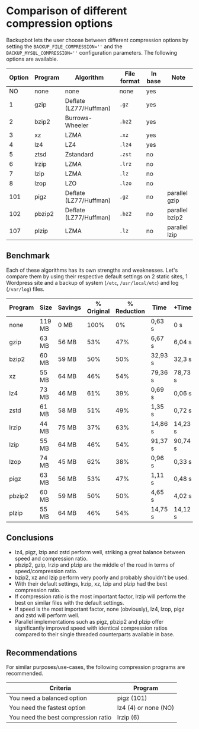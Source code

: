 # Comparison of different compression options

Backupbot lets the user choose between different compression options by setting the `BACKUP_FILE_COMPRESSION=''` and the `BACKUP_MYSQL_COMPRESSION=''` configuration parameters. The following options are available.

| Option | Program | Algorithm | File format | In base | Note |
| ------ | ------- | --------- | ----------- | ------- | ---- |
| NO | none | none | none | yes | |
| 1 | gzip | Deflate (LZ77/Huffman) | `.gz` | yes | |
| 2 | bzip2 | Burrows-Wheeler | `.bz2` | yes | |
| 3 | xz | LZMA | `.xz` | yes | |
| 4 | lz4 | LZ4 | `.lz4` | yes | |
| 5 | ztsd | Zstandard | `.zst` | no | |
| 6 | lrzip | LZMA | `.lrz` | no | |
| 7 | lzip | LZMA | `.lz` | no | |
| 8 | lzop | LZO | `.lzo` | no | |
| 101 | pigz | Deflate (LZ77/Huffman) | `.gz` | no | parallel gzip |
| 102 | pbzip2 | Deflate (LZ77/Huffman) | `.bz2` | no | parallel bzip2 |
| 107 | plzip | LZMA | `.lz` | no | parallel lzip |

## Benchmark

Each of these algorithms has its own strengths and weaknesses. Let's compare them by using their respective default settings on 2 static sites, 1 Wordpress site and a backup of system (`/etc`, `/usr/local/etc`) and log (`/var/log`) files.

| Program | Size | Savings | % Original | % Reduction | Time | +Time | Ratio (reduction/time) |
| ------- | ---- | ------- | ---------- | ----------- | ---- | ----- | ---------------------- |
| none | 119 MB | 0 MB | 100% | 0% | 0,63 s | 0 s | 0,00 |
| gzip | 63 MB | 56 MB | 53% | 47% | 6,67 s | 6,04 s | 8,40 |
| bzip2 | 60 MB | 59 MB | 50% | 50% | 32,93 s | 32,3 s | 1,79 |
| xz | 55 MB | 64 MB | 46% | 54% | 79,36 s | 78,73 s | 0,81 |
| lz4 | 73 MB | 46 MB | 61% | 39% | 0,69 s | 0,06 s | 66,67 |
| zstd | 61 MB | 58 MB | 51% | 49% | 1,35 s | 0,72 s | 42,96 |
| lrzip | 44 MB | 75 MB | 37% | 63% | 14,86 s | 14,23 s | 5,05 |
| lzip | 55 MB | 64 MB | 46% | 54% | 91,37 s | 90,74 s | 0,70 |
| lzop | 74 MB | 45 MB | 62% | 38% | 0,96 s | 0,33 s | 46,88 |
| pigz | 63 MB | 56 MB | 53% | 47% | 1,11 s | 0,48 s | 50,45 |
| pbzip2 | 60 MB | 59 MB | 50% | 50% | 4,65 s | 4,02 s | 12,69 |
| plzip | 55 MB | 64 MB | 46% | 54% | 14,75 s | 14,12 s | 4,34 |

## Conclusions

- lz4, pigz, lzip and zstd perform well, striking a great balance between speed and compression ratio.
- pbzip2, gzip, lrzip and plzip are the middle of the road in terms of speed/compression ratio.
- bzip2, xz and lzip perform very poorly and probably shouldn't be used.
- With their default settings, lrzip, xz, lzip and plzip had the best compression ratio.
- If compression ratio is the most important factor, lrzip will perform the best on similar files with the default settings.
- If speed is the most important factor, none (obviously), lz4, lzop, pigz and zstd will perform well.
- Parallel implementations such as pigz, pbzip2 and plzip offer significantly improved speed with identical compression ratios compared to their single threaded counterparts available in base.

## Recommendations

For similar purposes/use-cases, the following compression programs are recommended.

| Criteria | Program |
| -------- | ------- |
| You need a balanced option | pigz (101) |
| You need the fastest option | lz4 (4) or none (NO) |
| You need the best compression ratio | lrzip (6) |